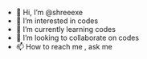 - 👋 Hi, I’m @shreeexe
- 👀 I’m interested in codes
- 🌱 I’m currently learning codes
- 💞️ I’m looking to collaborate on codes
- 📫 How to reach me , ask me
  

<!---
shreeexe/shreeexe is a ✨ special ✨ repository because its `README.md` (this file) appears on your GitHub profile.
You can click the Preview link to take a look at your changes.
--->
